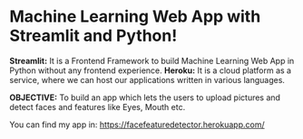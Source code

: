 # Machine Learning Web App with Streamlit and Python!
**Streamlit:** It is a Frontend Framework to build Machine Learning Web App in Python without any frontend experience. 
**Heroku:** It is a cloud platform as a service, where we can host our applications written in various languages.

**OBJECTIVE:** To build an app which lets the users to upload pictures and detect faces and features like Eyes, Mouth etc.

You can find my app in: https://facefeaturedetector.herokuapp.com/
